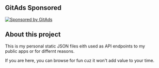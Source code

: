 ## GitAds Sponsored
[![Sponsored by GitAds](https://gitads.dev/ad-serve/hotheadhacker?repo=json-data)](https://gitads.dev/ad-track/hotheadhacker?repo=json-data)
<!-- GitAds-Verify: AGIQRQETI4Q7DD8IJZJYKM1HZCB3QXJA -->
## About this project
This is my personal static JSON files eith used as API endpoints to my public apps or for differnt reasons.

If you are here, you can browse for fun cuz it won't add value to your time.

